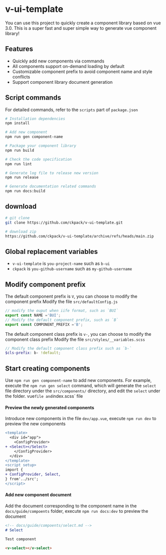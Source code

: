 # v-ui-template

You can use this project to quickly create a component library based on vue 3.0. This is a super fast and super simple way to generate vue component library!

## Features

+ Quickly add new components via commands
+ All components support on-demand loading by default
+ Customizable component prefix to avoid component name and style conflicts
+ Support component library document generation
## Script commands

For detailed commands, refer to the `scripts` part of `package.json`

```bash
# Installation dependencies
npm install

# Add new component
npm run gen component-name

# Package your component library
npm run build

# Check the code specification
npm run lint

# Generate log file to release new version
npm run release

# Generate documentation related commands
npm run docs:build
```


## download

```bash
# git clone
git clone https://github.com/ckpack/v-ui-template.git

# download zip
https://github.com/ckpack/v-ui-template/archive/refs/heads/main.zip
```

## Global replacement variables

+ `v-ui-template` is `you-project-name` such as `b-ui`
+ `ckpack` is `you-github-username` such as `my-github-username`

## Modify component prefix

The default component prefix is ​​`V`, you can choose to modify the component prefix
Modify the file `src/defaultConfig.js`
```js
// modify the ouput when iife format, such as `BUI`
export const NAME ='BUI';
// Modify the default component prefix, such as `B`
export const COMPONENT_PREFIX ='B';
```

The default component class prefix is ​​`v-`, you can choose to modify the component class prefix
Modify the file `src/styles/__variables.scss`
```scss
// Modify the default component class prefix such as `b-`
$cls-prefix: b- !default;
```

## Start creating components

Use `npm run gen component-name` to add new components. For example, execute the `npm run gen select` command, which will generate the `select` file directory under the `src/components/` directory, and edit the `select` under the folder. vue` file and `index.scss` file

#### Preview the newly generated components

Introduce new components in the file `dev/app.vue`, execute `npm run dev` to preview the new components
```diff
<template>
  <div id="app">
    <ConfigProvider>
+ <Select></Select>
    </ConfigProvider>
  </div>
</template>
<script setup>
import {
+ ConfigProvider, Select,
} from'../src';
</script>

```

#### Add new component document

Add the document corresponding to the component name in the `docs/guide/compoents` folder, execute `npm run docs:dev` to preview the document

```md
<!-- docs/guide/compoents/select.md -->
# Select

Test component

<v-select></v-select>
```